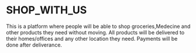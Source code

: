 # SHOP_WITH_US
This is a platform where people will be able to shop groceries,Medecine and other products they need without moving. All products will be delivered to their homes/offices and any other location they need. Payments will be done after deliverance. 
